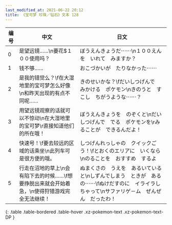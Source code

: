 ```yaml
---
last_modified_at: 2021-06-22 20:12
title: 《宝可梦 珍珠／钻石》文本 128
---
```

| 编号 | 中文 | 日文 |
| ---- | ---- | ---- |
| 0 | 是望远镜……\n要花$１００使用吗？ | ぼうえんきょうだ⋯⋯\n１００えんを　いれて　みますか？ |
| 1 | 钱不够…… | おこづかいが　たりなかった⋯⋯ |
| 2 | 是我的错觉么？\f在大湿地里的宝可梦怎么好像\n和昨天出现的有点不同呢…… | きのせいかな？\fだいしつげんで　みかける　ポケモン\nきのうと　すこし　ちがうような⋯⋯？ |
| 3 | 用望远镜观察的话就可以不惊动\n在大湿地里的宝可梦\r直接知道他们的所在哦！ | ぼうえんきょうを　のぞくと\nだいしつげんで　でる　ポケモンを\rみることが　できるんだよ！ |
| 4 | 快速号！\f要去较远的区域的话乘坐\n此列车可是很方便的哦。 | しつげんれっしゃの　クイックごう！\fとおくのエリアに　いくなら\nのることを　おすすめ　するよ |
| 5 | 行走在沼地的草上\n会有陷下去的时候……\f想要挣脱出来就会开始着急，\n使得狩猎游戏完全无法继续！ | ぬまくさの　うえを　あるいていると\nしずんでしまう　ときが　あるの⋯⋯\fぬけだすのに　イライラしちゃって\nサファリゲ－ム　ぜんぜん　だったわ！ |
{: .table .table-bordered .table-hover .xz-pokemon-text .xz-pokemon-text-DP }